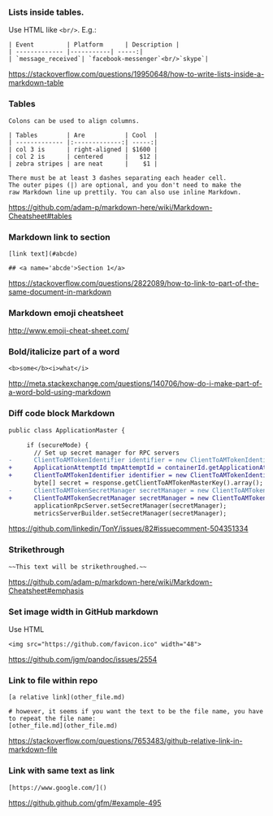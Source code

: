 ### Lists inside tables.

Use HTML like `<br/>`. E.g.:

```
| Event         | Platform      | Description |
| ------------- |-----------| -----:|
| `message_received`| `facebook-messenger`<br/>`skype`|
```

https://stackoverflow.com/questions/19950648/how-to-write-lists-inside-a-markdown-table


### Tables

```
Colons can be used to align columns.

| Tables        | Are           | Cool  |
| ------------- |:-------------:| -----:|
| col 3 is      | right-aligned | $1600 |
| col 2 is      | centered      |   $12 |
| zebra stripes | are neat      |    $1 |

There must be at least 3 dashes separating each header cell.
The outer pipes (|) are optional, and you don't need to make the
raw Markdown line up prettily. You can also use inline Markdown.
```

https://github.com/adam-p/markdown-here/wiki/Markdown-Cheatsheet#tables


### Markdown link to section

```
[link text](#abcde)

## <a name='abcde'>Section 1</a>
```

https://stackoverflow.com/questions/2822089/how-to-link-to-part-of-the-same-document-in-markdown


### Markdown emoji cheatsheet

http://www.emoji-cheat-sheet.com/


### Bold/italicize part of a word

```
<b>some</b><i>what</i>
```

http://meta.stackexchange.com/questions/140706/how-do-i-make-part-of-a-word-bold-using-markdown


### Diff code block Markdown

```diff
public class ApplicationMaster {

     if (secureMode) {
       // Set up secret manager for RPC servers
-      ClientToAMTokenIdentifier identifier = new ClientToAMTokenIdentifier(appAttemptID, user);
+      ApplicationAttemptId tmpAttemptId = containerId.getApplicationAttemptId();
+      ClientToAMTokenIdentifier identifier = new ClientToAMTokenIdentifier(tmpAttemptId, user);
       byte[] secret = response.getClientToAMTokenMasterKey().array();
-      ClientToAMTokenSecretManager secretManager = new ClientToAMTokenSecretManager(appAttemptID, secret);
+      ClientToAMTokenSecretManager secretManager = new ClientToAMTokenSecretManager(tmpAttemptId, secret);
       applicationRpcServer.setSecretManager(secretManager);
       metricsServerBuilder.setSecretManager(secretManager);

```

https://github.com/linkedin/TonY/issues/82#issuecomment-504351334


### Strikethrough

```
~~This text will be strikethroughed.~~
```

https://github.com/adam-p/markdown-here/wiki/Markdown-Cheatsheet#emphasis


### Set image width in GitHub markdown

Use HTML

```
<img src="https://github.com/favicon.ico" width="48">
```

https://github.com/jgm/pandoc/issues/2554


### Link to file within repo

```
[a relative link](other_file.md)

# however, it seems if you want the text to be the file name, you have to repeat the file name:
[other_file.md](other_file.md)
```

https://stackoverflow.com/questions/7653483/github-relative-link-in-markdown-file


### Link with same text as link

```
[https://www.google.com/]()
```

https://github.github.com/gfm/#example-495